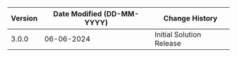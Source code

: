 | **Version** | **Date Modified (DD-MM-YYYY)** | **Change History**                          |
|-------------|--------------------------------|---------------------------------------------|
| 3.0.0       | 06-06-2024                     | Initial Solution Release                    |
